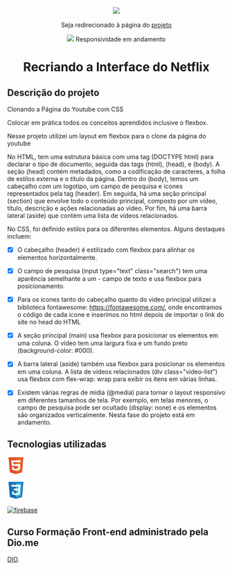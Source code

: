<p align="center">
    <img width="700" src="https://github.com/SuellenDiass/html-wikipedia-layout-moderno/assets/102911341/1ac127b3-34ec-4645-b104-1aad7b68f14e">
</p>

<p align="center">Seja redirecionado à página do 
<a href=" https://css-layout-youtube-flexbox.suellensouza.repl.co/" target="_blank">projeto</a></p>

<p align="center">
    <img src="http://img.shields.io/static/v1?label=STATUS&message=EM%20DESENVOLVIMENTO&color=GREEN&style=for-the-badge"/> Responsividade em andamento
</p>


<p> <h1 align="center">Recriando a Interface do Netflix</h1></p>

## Descrição do projeto 

<p align="justify">
 


Clonando a Página do Youtube com CSS

Colocar em prática todos os conceitos aprendidos  inclusive o flexbox.

Nesse projeto utilizei um layout em flexbox para o clone da página do youtube

No HTML,  tem uma estrutura básica com uma tag (DOCTYPE html) para declarar o tipo de documento, seguida das tags (html), (head), e (body). A seção (head) contém metadados, como a codificação de caracteres, a folha de estilos externa e o título da página. Dentro do (body), temos um cabeçalho com um logotipo, um campo de pesquisa e ícones representados pela tag (header). Em seguida, há uma seção principal (section) que envolve todo o conteúdo principal, composto por um vídeo, título, descrição e ações relacionadas ao vídeo. Por fim, há uma barra lateral (aside) que contém uma lista de vídeos relacionados.

No CSS, foi definido estilos para os diferentes elementos. Alguns destaques incluem:

- [x] O cabeçalho (header) é estilizado com flexbox para alinhar os elementos horizontalmente.
- [x] O campo de pesquisa (input type="text" class="search") tem uma aparência semelhante a um - campo de texto e usa flexbox para posicionamento.
- [x] Para os icones tanto do cabeçalho quanto do video principal utilizei a biblioteca fontawesome: https://fontawesome.com/, onde encontramos o código de cada icone e inserimos no html depois de importar o link do site no head do HTML
- [x] A seção principal (main) usa flexbox para posicionar os elementos em uma coluna. O vídeo tem uma largura fixa e um fundo preto (background-color: #000).
- [x] A barra lateral (aside) também usa flexbox para posicionar os elementos em uma coluna. A lista de vídeos relacionados (div class="video-list") usa flexbox com flex-wrap: wrap para exibir os itens em várias linhas.
- [x] Existem várias regras de mídia (@media) para tornar o layout responsivo em diferentes tamanhos de tela. Por exemplo, em telas menores, o campo de pesquisa pode ser ocultado (display: none) e os elementos são organizados verticalmente. Nesta fase do projeto está em andamento.


###

## Tecnologias utilizadas

<a href="#" target="_blank"> <img src="https://raw.githubusercontent.com/devicons/devicon/master/icons/html5/html5-original.svg" alt="html" width="40" height="40"/> </a> 

<a href="#" target="_blank"> <img src="https://raw.githubusercontent.com/devicons/devicon/master/icons/css3/css3-original.svg" alt="css" width="40" height="40"/> </a> 

<a href="#" target="_blank"> <img src="https://camo.githubusercontent.com/ee5225ba7c4338f1a1c10121ec32c396e1a4a2f5b0b58b6afd6d5c56ff5d6196/68747470733a2f2f63646e2e6a7364656c6976722e6e65742f67682f64657669636f6e732f64657669636f6e2f69636f6e732f7673636f64652f7673636f64652d6f726967696e616c2d776f72646d61726b2e737667" alt="firebase" width="40" height="40"/> </a>

###


## Curso Formação Front-end administrado pela Dio.me

 [DIO](https://www.dio.me/).
